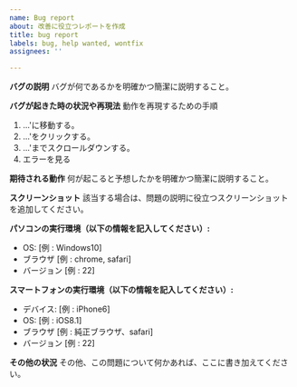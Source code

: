 ```yaml
---
name: Bug report
about: 改善に役立つレポートを作成
title: bug report
labels: bug, help wanted, wontfix
assignees: ''

---
```


**バグの説明**
バグが何であるかを明確かつ簡潔に説明すること。

**バグが起きた時の状況や再現法**
動作を再現するための手順
1. ...'に移動する。
2. ...'をクリックする。
3. ...'までスクロールダウンする。
4. エラーを見る

**期待される動作**
何が起こると予想したかを明確かつ簡潔に説明すること。

**スクリーンショット**
該当する場合は、問題の説明に役立つスクリーンショットを追加してください。

**パソコンの実行環境（以下の情報を記入してください）:**
 - OS: [例 : Windows10]
 - ブラウザ [例 : chrome, safari]
 - バージョン [例 : 22]

**スマートフォンの実行環境（以下の情報を記入してください）:**
 - デバイス: [例 : iPhone6]
 - OS: [例 : iOS8.1]
 - ブラウザ [例 : 純正ブラウザ、safari]
 - バージョン [例 : 22]

**その他の状況**
その他、この問題について何かあれば、ここに書き加えてください。
